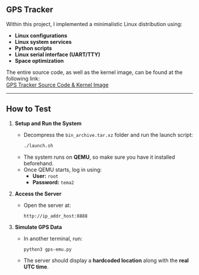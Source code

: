 ## GPS Tracker  

Within this project, I implemented a minimalistic Linux distribution using:  
- **Linux configurations**  
- **Linux system services**  
- **Python scripts**
- **Linux serial interface (UART/TTY)**
- **Space optimization**  

The entire source code, as well as the kernel image, can be found at the following link:  
[GPS Tracker Source Code & Kernel Image](https://drive.google.com/drive/folders/1a1rVeMVb3jAJu5Gn4dEu2-Mv5nFqtIhF?usp=sharing)

---

## How to Test  

1. **Setup and Run the System**  
   - Decompress the `bin_archive.tar.xz` folder and run the launch script:  
     ```sh
     ./launch.sh
     ```
   - The system runs on **QEMU**, so make sure you have it installed beforehand.  
   - Once QEMU starts, log in using:  
     - **User:** `root`  
     - **Password:** `tema2`  

2. **Access the Server**  
   - Open the server at:  
     ```
     http://ip_addr_host:8888
     ```  

3. **Simulate GPS Data**  
   - In another terminal, run:  
     ```sh
     python3 gps-emu.py
     ```
   - The server should display a **hardcoded location** along with the **real UTC time**. 
